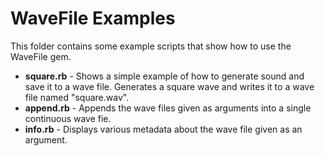 # WaveFile Examples

This folder contains some example scripts that show how to use the WaveFile gem.

* **square.rb** - Shows a simple example of how to generate sound and save it to a wave file. Generates a square wave and writes it to a wave file named "square.wav".
* **append.rb** - Appends the wave files given as arguments into a single continuous wave fie.
* **info.rb** - Displays various metadata about the wave file given as an argument.
